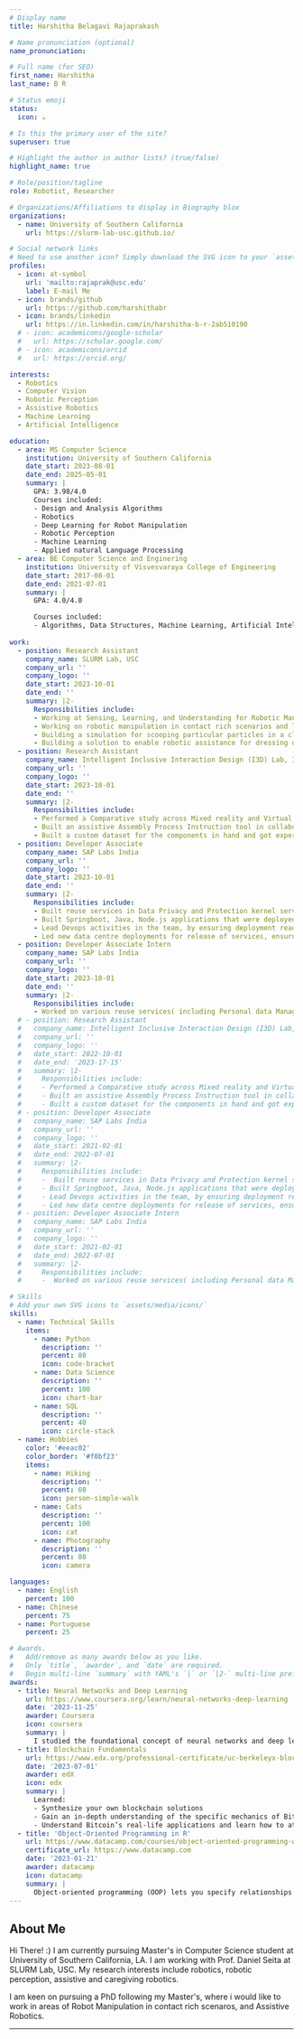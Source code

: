 ```yaml
---
# Display name
title: Harshitha Belagavi Rajaprakash

# Name pronunciation (optional)
name_pronunciation:  

# Full name (for SEO)
first_name: Harshitha
last_name: B R

# Status emoji
status:
  icon: ☕️

# Is this the primary user of the site?
superuser: true

# Highlight the author in author lists? (true/false)
highlight_name: true

# Role/position/tagline
role: Robotist, Researcher

# Organizations/Affiliations to display in Biography blox
organizations:
  - name: University of Southern California
    url: https://slurm-lab-usc.github.io/

# Social network links
# Need to use another icon? Simply download the SVG icon to your `assets/media/icons/` folder.
profiles:
  - icon: at-symbol
    url: 'mailto:rajaprak@usc.edu'
    label: E-mail Me
  - icon: brands/github
    url: https://github.com/harshithabr
  - icon: brands/linkedin
    url: https://in.linkedin.com/in/harshitha-b-r-2ab510190
  # - icon: academicons/google-scholar
  #   url: https://scholar.google.com/
  # - icon: academicons/orcid
  #   url: https://orcid.org/

interests:
  - Robotics
  - Computer Vision
  - Robotic Perception
  - Assistive Robotics
  - Machine Learning
  - Artificial Intelligence

education:
  - area: MS Computer Science
    institution: University of Southern California
    date_start: 2023-08-01
    date_end: 2025-05-01
    summary: |
      GPA: 3.98/4.0
      Courses included:
      - Design and Analysis Algorithms
      - Robotics
      - Deep Learning for Robot Manipulation
      - Robotic Perception
      - Machine Learning
      - Applied natural Language Processing
  - area: BE Computer Science and Enginering
    institution: University of Visvesvaraya College of Engineering
    date_start: 2017-08-01
    date_end: 2021-07-01
    summary: |
      GPA: 4.0/4.0

      Courses included:
      - Algorithms, Data Structures, Machine Learning, Artificial Intelligence, Data Mining
  
work:
  - position: Research Assistant
    company_name: SLURM Lab, USC
    company_url: ''
    company_logo: ''
    date_start: 2023-10-01
    date_end: ''
    summary: |2-
      Responsibilities include:
      - Working at Sensing, Learning, and Understanding for Robotic Manipulation (SLURM) Lab at University of Southern California (USC) on Caregiving Robots, Plant Manipulation
      - Working on robotic manipulation in contact rich scenarios and leveraging trajectory optimisation for planning.
      - Building a simulation for scooping particular particles in a clustered environment.
      - Building a solution to enable robotic assistance for dressing of patients with muscular dystrophe and other neuro immune conditions, as well as working on assistance for sponge bathing a patient, to ensure maximum coverage.
  - position: Research Assistant
    company_name: Intelligent Inclusive Interaction Design (I3D) Lab, Indian Institute of Science, Bangalore
    company_url: ''
    company_logo: ''
    date_start: 2023-10-01
    date_end: ''
    summary: |2-
      Responsibilities include:
      - Performed a Comparative study across Mixed reality and Virtual reality based remote welding Digital twin applications and mapping the coordinates defined for welding movement to the robot coordinates using regression technique.
      - Built an assistive Assembly Process Instruction tool in collaboration with Collin's Aerospace, where Computer Vision is used to detect the components. Involved extensively in this stage of the project, which enabled me to understand various types of object detection algorithms in Computer Vision, study various object detection models(YOLO V5, YOLO V7, DETR, YOLOV8) and different versions of the same. Instructions and warnings based on a defined Assembly Process are provided to the user in a mixed reality application; after the detection of the components.
      - Built a custom dataset for the components in hand and got experience in the various pre-processing steps involved with creating the dataset, with real and synthetic images. Tried different augmentations on the dataset created.
  - position: Developer Associate
    company_name: SAP Labs India
    company_url: ''
    company_logo: ''
    date_start: 2023-10-01
    date_end: ''
    summary: |2-
      Responsibilities include:
      - Built reuse services in Data Privacy and Protection kernel service team at SAP that enables businesses to be compliant with GDPR and similar regulations.
      - Built Springboot, Java, Node.js applications that were deployed on Cloud Foundry with a strong process driven team that followed Agile methodologies.
      - Lead Devops activities in the team, by ensuring deployment ready code-base at the end of the sprints, orchestrating the release of the services and sanitization of the code base through multiple scans(Blackduck, WhiteSource, etc).
      - Led new data centre deployments for release of services, ensurng seamless expansion and usgae of our services by customers
  - position: Developer Associate Intern
    company_name: SAP Labs India
    company_url: ''
    company_logo: ''
    date_start: 2023-10-01
    date_end: ''
    summary: |2-
      Responsibilities include:
      - Worked on various reuse services( including Personal data Manager and Data Privacy Integration) built to archive and handle data of end users, analysed various consumption scenarios along with supporting customer incidents.
  # - position: Research Assistant
  #   company_name: Intelligent Inclusive Interaction Design (I3D) Lab, Indian Institute of Science, Bangalore
  #   company_url: ''
  #   company_logo: ''
  #   date_start: 2022-10-01
  #   date_end: '2023-17-15'
  #   summary: |2-
  #     Responsibilities include:
  #     - Performed a Comparative study across Mixed reality and Virtual reality based remote welding Digital twin applications and mapping the coordinates defined for welding movement to the robot coordinates using regression technique.
  #     - Built an assistive Assembly Process Instruction tool in collaboration with Collin's Aerospace, where Computer Vision is used to detect the components. Involved extensively in this stage of the project, which enabled me to understand various types of object detection algorithms in Computer Vision, study various object detection models(YOLO V5, YOLO V7, DETR, YOLOV8) and different versions of the same. Instructions and warnings based on a defined Assembly Process are provided to the user in a mixed reality application; after the detection of the components.
  #     - Built a custom dataset for the components in hand and got experience in the various pre-processing steps involved with creating the dataset, with real and synthetic images. Tried different augmentations on the dataset created.
  # - position: Developer Associate 
  #   company_name: SAP Labs India
  #   company_url: ''
  #   company_logo: ''
  #   date_start: 2021-02-01
  #   date_end: 2022-07-01
  #   summary: |2-
  #     Responsibilities include:
  #     -  Built reuse services in Data Privacy and Protection kernel service team at SAP that enables businesses to be compliant with GDPR and similar regulations. 
  #     - Built Springboot, Java, Node.js applications that were deployed on Cloud Foundry with a strong process driven team that followed Agile methodologies. 
  #     - Lead Devops activities in the team, by ensuring deployment ready code-base at the end of the sprints, orchestrating the release of the services and sanitization of the code base through multiple scans(Blackduck, WhiteSource, etc).
  #     - Led new data centre deployments for release of services, ensurng seamless expansion and usgae of our services by customers
  # - position: Developer Associate Intern
  #   company_name: SAP Labs India
  #   company_url: ''
  #   company_logo: ''
  #   date_start: 2021-02-01
  #   date_end: 2022-07-01
  #   summary: |2-
  #     Responsibilities include:
  #     -  Worked on various reuse services( including Personal data Manager and Data Privacy Integration) built to archive and handle data of end users, analysed various consumption scenarios along with supporting customer incidents.

# Skills
# Add your own SVG icons to `assets/media/icons/`
skills:
  - name: Technical Skills
    items:
      - name: Python
        description: ''
        percent: 80
        icon: code-bracket
      - name: Data Science
        description: ''
        percent: 100
        icon: chart-bar
      - name: SQL
        description: ''
        percent: 40
        icon: circle-stack
  - name: Hobbies
    color: '#eeac02'
    color_border: '#f0bf23'
    items:
      - name: Hiking
        description: ''
        percent: 60
        icon: person-simple-walk
      - name: Cats
        description: ''
        percent: 100
        icon: cat
      - name: Photography
        description: ''
        percent: 80
        icon: camera

languages:
  - name: English
    percent: 100
  - name: Chinese
    percent: 75
  - name: Portuguese
    percent: 25

# Awards.
#   Add/remove as many awards below as you like.
#   Only `title`, `awarder`, and `date` are required.
#   Begin multi-line `summary` with YAML's `|` or `|2-` multi-line prefix and indent 2 spaces below.
awards:
  - title: Neural Networks and Deep Learning
    url: https://www.coursera.org/learn/neural-networks-deep-learning
    date: '2023-11-25'
    awarder: Coursera
    icon: coursera
    summary: |
      I studied the foundational concept of neural networks and deep learning. By the end, I was familiar with the significant technological trends driving the rise of deep learning; build, train, and apply fully connected deep neural networks; implement efficient (vectorized) neural networks; identify key parameters in a neural network’s architecture; and apply deep learning to your own applications.
  - title: Blockchain Fundamentals
    url: https://www.edx.org/professional-certificate/uc-berkeleyx-blockchain-fundamentals
    date: '2023-07-01'
    awarder: edX
    icon: edx
    summary: |
      Learned:
      - Synthesize your own blockchain solutions
      - Gain an in-depth understanding of the specific mechanics of Bitcoin
      - Understand Bitcoin’s real-life applications and learn how to attack and destroy Bitcoin, Ethereum, smart contracts and Dapps, and alternatives to Bitcoin’s Proof-of-Work consensus algorithm
  - title: 'Object-Oriented Programming in R'
    url: https://www.datacamp.com/courses/object-oriented-programming-with-s3-and-r6-in-r
    certificate_url: https://www.datacamp.com
    date: '2023-01-21'
    awarder: datacamp
    icon: datacamp
    summary: |
      Object-oriented programming (OOP) lets you specify relationships between functions and the objects that they can act on, helping you manage complexity in your code. This is an intermediate level course, providing an introduction to OOP, using the S3 and R6 systems. S3 is a great day-to-day R programming tool that simplifies some of the functions that you write. R6 is especially useful for industry-specific analyses, working with web APIs, and building GUIs.
---
```


## About Me

Hi There! :) I am currently pursuing Master's in Computer Science student at University of Southern California, LA. I am working with Prof. Daniel Seita at SLURM Lab, USC. My research interests include robotics, robotic perception, assistive and caregiving robotics.

I am keen on pursuing a PhD following my Master's, where i would like to work in areas of Robot Manipulation in contact rich scenaros, and Assistive Robotics.

---
